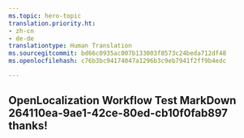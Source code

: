 ```yaml
---
ms.topic: hero-topic
translation.priority.ht:
- zh-cn
- de-de
translationtype: Human Translation
ms.sourcegitcommit: bd66c0935ac007b133003f8573c24beda712df48
ms.openlocfilehash: c76b3bc94174047a1296b3c9eb7941f2ff9b4edc

---
```

## OpenLocalization Workflow Test MarkDown 264110ea-9ae1-42ce-80ed-cb10f0fab897 thanks!



<!--HONumber=Jul16_HO4-->


